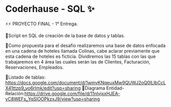 # Coderhause - SQL ✨

⚡⚡ PROYECTO FINAL - 1° Entrega.

🔸Script en SQL de creación de la base de datos y tablas.

🔸Como propuesta para el desafío realizaremos una base de datos enfocada en una cadena de hoteles llamada Colinas, cabe aclarar previamente que esta cadena de  hoteles es ficticia. Dividiremos las 15 tablas con las que trabajaremos en  4 área las cuales serán las de Clientes, Facturación, Reservaciones, Empleados.

🔸Listado de tablas: https://docs.google.com/document/d/1wmvKNqeuxMw9QUWJ2oQ0lLlbCcLX41ttzp9_vo6rImk/edit?usp=sharing
🔸Diagrama Entidad-Relación:https://drive.google.com/file/d/11nlvjxxHJEA-yC8WEFs_YqSlOOPkzxJ9/view?usp=sharing

 
